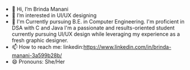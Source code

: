 - 👋 Hi, I’m Brinda Manani
- 👀 I’m interested in UI/UX designing
- 🌱 I'm Currently pursuing B.E. in Computer Engineering. 
  I'm proficient in DSA with C and Java
  I'm a passionate and results-oriented student currently pursuing UI/UX design while leveraging my experience as a fresh graphic designer.
- 📫 How to reach me:
   linkedin:https://www.linkedin.com/in/brinda-manani-3a599b28b/
- 😄 Pronouns: She/Her

